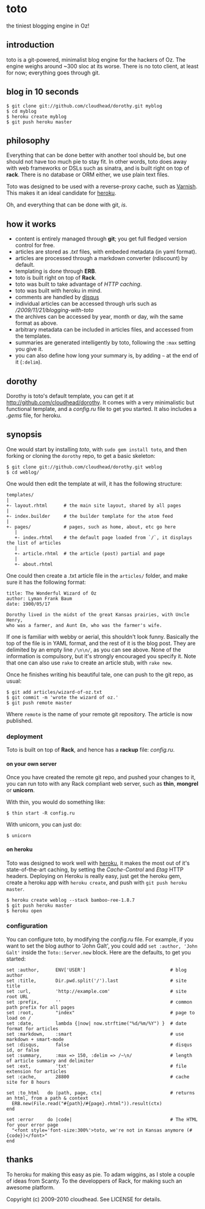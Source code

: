 toto
====

the tiniest blogging engine in Oz!

introduction
------------

toto is a git-powered, minimalist blog engine for the hackers of Oz. The engine weighs around ~300 sloc at its worse.
There is no toto client, at least for now; everything goes through git.

blog in 10 seconds
------------------

    $ git clone git://github.com/cloudhead/dorothy.git myblog
    $ cd myblog
    $ heroku create myblog
    $ git push heroku master

philosophy
----------

Everything that can be done better with another tool should be, but one should not have too much pie to stay fit.
In other words, toto does away with web frameworks or DSLs such as sinatra, and is built right on top of **rack**.
There is no database or ORM either, we use plain text files.

Toto was designed to be used with a reverse-proxy cache, such as [Varnish](http://varnish-cache.org).
This makes it an ideal candidate for [heroku](http://heroku.com).

Oh, and everything that can be done with git, _is_.

how it works
------------

- content is entirely managed through **git**; you get full fledged version control for free.
- articles are stored as _.txt_ files, with embeded metadata (in yaml format).
- articles are processed through a markdown converter (rdiscount) by default.
- templating is done through **ERB**.
- toto is built right on top of **Rack**.
- toto was built to take advantage of _HTTP caching_.
- toto was built with heroku in mind.
- comments are handled by [disqus](http://disqus.com)
- individual articles can be accessed through urls such as _/2009/11/21/blogging-with-toto_
- the archives can be accessed by year, month or day, wih the same format as above.
- arbitrary metadata can be included in articles files, and accessed from the templates.
- summaries are generated intelligently by toto, following the `:max` setting you give it.
- you can also define how long your summary is, by adding `~` at the end of it (`:delim`).

dorothy
-------

Dorothy is toto's default template, you can get it at <http://github.com/cloudhead/dorothy>. It
comes with a very minimalistic but functional template, and a _config.ru_ file to get you started.
It also includes a _.gems_ file, for heroku.

synopsis
--------

One would start by installing _toto_, with `sudo gem install toto`, and then forking or
cloning the `dorothy` repo, to get a basic skeleton:

    $ git clone git://github.com/cloudhead/dorothy.git weblog
    $ cd weblog/

One would then edit the template at will, it has the following structure:

    templates/
    |
    +- layout.rhtml      # the main site layout, shared by all pages
    |
    +- index.builder     # the builder template for the atom feed
    |
    +- pages/            # pages, such as home, about, etc go here
       |
       +- index.rhtml    # the default page loaded from `/`, it displays the list of articles
       |
       +- article.rhtml  # the article (post) partial and page
       |
       +- about.rhtml

One could then create a .txt article file in the `articles/` folder, and make sure it has the following format:

    title: The Wonderful Wizard of Oz
    author: Lyman Frank Baum
    date: 1900/05/17

    Dorothy lived in the midst of the great Kansas prairies, with Uncle Henry,
    who was a farmer, and Aunt Em, who was the farmer's wife.

If one is familiar with webby or aerial, this shouldn't look funny. Basically the top of the file is in YAML format,
and the rest of it is the blog post. They are delimited by an empty line `/\n\n/`, as you can see above.
None of the information is compulsory, but it's strongly encouraged you specify it.
Note that one can also use `rake` to create an article stub, with `rake new`.

Once he finishes writing his beautiful tale, one can push to the git repo, as usual:

    $ git add articles/wizard-of-oz.txt
    $ git commit -m 'wrote the wizard of oz.'
    $ git push remote master

Where `remote` is the name of your remote git repository. The article is now published.

### deployment

Toto is built on top of **Rack**, and hence has a **rackup** file: _config.ru_.

#### on your own server

Once you have created the remote git repo, and pushed your changes to it, you can run toto with any Rack compliant web server,
such as **thin**, **mongrel** or **unicorn**.

With thin, you would do something like:

    $ thin start -R config.ru

With unicorn, you can just do:

    $ unicorn

#### on heroku

Toto was designed to work well with [heroku](http://heroku.com), it makes the most out of it's state-of-the-art caching,
by setting the _Cache-Control_ and _Etag_ HTTP headers. Deploying on Heroku is really easy, just get the heroku gem,
create a heroku app with `heroku create`, and push with `git push heroku master`.

    $ heroku create weblog --stack bamboo-ree-1.8.7 
    $ git push heroku master
    $ heroku open


### configuration

You can configure toto, by modifying the _config.ru_ file. For example, if you want to set the blog author to 'John Galt',
you could add `set :author, 'John Galt'` inside the `Toto::Server.new` block. Here are the defaults, to get you started:

    set :author,      ENV['USER']                               # blog author
    set :title,       Dir.pwd.split('/').last                   # site title
    set :url,         'http://example.com'                      # site root URL
    set :prefix,      ''                                        # common path prefix for all pages
    set :root,        "index"                                   # page to load on /
    set :date,        lambda {|now| now.strftime("%d/%m/%Y") }  # date format for articles
    set :markdown,    :smart                                    # use markdown + smart-mode
    set :disqus,      false                                     # disqus id, or false
    set :summary,     :max => 150, :delim => /~\n/              # length of article summary and delimiter
    set :ext,         'txt'                                     # file extension for articles
    set :cache,       28800                                     # cache site for 8 hours

    set :to_html   do |path, page, ctx|                         # returns an html, from a path & context
      ERB.new(File.read("#{path}/#{page}.rhtml")).result(ctx)
    end

    set :error     do |code|                                    # The HTML for your error page
      "<font style='font-size:300%'>toto, we're not in Kansas anymore (#{code})</font>"
    end

thanks
------

To heroku for making this easy as pie.
To adam wiggins, as I stole a couple of ideas from Scanty.
To the developpers of Rack, for making such an awesome platform.

Copyright (c) 2009-2010 cloudhead. See LICENSE for details.
